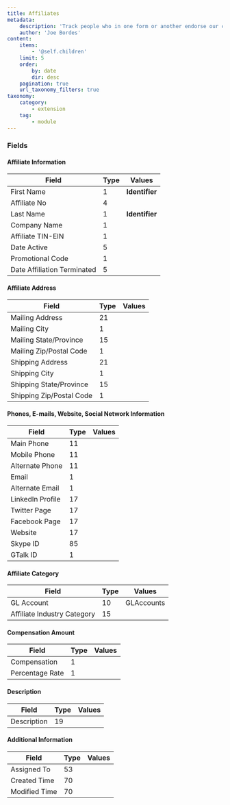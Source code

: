 ```yaml
---
title: Affiliates
metadata:
    description: 'Track people who in one form or another endorse our company'
    author: 'Joe Bordes'
content:
    items:
        - '@self.children'
    limit: 5
    order:
        by: date
        dir: desc
    pagination: true
    url_taxonomy_filters: true
taxonomy:
    category:
        - extension
    tag:
        - module
---
```


### Fields

#### Affiliate Information

<table class="table table-striped">
<thead>
<tr class="header">
<th>Field</th>
<th>Type</th>
<th>Values</th>
</tr>
</thead>
<tbody>
<tr>
<td>First Name</td>
<td>1</td>
<td><strong>Identifier</strong></td>
</tr>
<tr>
<td>Affiliate No</td>
<td>4</td>
<td></td>
</tr>
<tr>
<td>Last Name</td>
<td>1</td>
<td><strong>Identifier</strong></td>
</tr>
<tr>
<td>Company Name</td>
<td>1</td>
<td></td>
</tr>
<tr>
<td>Affiliate TIN-EIN</td>
<td>1</td>
<td></td>
</tr>
<tr>
<td>Date Active</td>
<td>5</td>
<td></td>
</tr>
<tr>
<td>Promotional Code</td>
<td>1</td>
<td></td>
</tr>
<tr>
<td>Date Affiliation Terminated</td>
<td>5</td>
<td></td>
</tr>
</tbody>
</table>

#### Affiliate Address

<table class="table table-striped">
<thead>
<tr class="header">
<th>Field</th>
<th>Type</th>
<th>Values</th>
</tr>
</thead>
<tbody>
<tr>
<td>Mailing Address</td>
<td>21</td>
<td></td>
</tr>
<tr>
<td>Mailing City</td>
<td>1</td>
<td></td>
</tr>
<tr>
<td>Mailing State/Province</td>
<td>15</td>
<td></td>
</tr>
<tr>
<td>Mailing Zip/Postal Code</td>
<td>1</td>
<td></td>
</tr>
<tr>
<td>Shipping Address</td>
<td>21</td>
<td></td>
</tr>
<tr>
<td>Shipping City</td>
<td>1</td>
<td></td>
</tr>
<tr>
<td>Shipping State/Province</td>
<td>15</td>
<td></td>
</tr>
<tr>
<td>Shipping Zip/Postal Code</td>
<td>1</td>
<td></td>
</tr>
</tbody>
</table>

#### Phones, E-mails, Website, Social Network Information

<table class="table table-striped">
<thead>
<tr class="header">
<th>Field</th>
<th>Type</th>
<th>Values</th>
</tr>
</thead>
<tbody>
<tr>
<td>Main Phone</td>
<td>11</td>
<td></td>
</tr>
<tr>
<td>Mobile Phone</td>
<td>11</td>
<td></td>
</tr>
<tr>
<td>Alternate Phone</td>
<td>11</td>
<td></td>
</tr>
<tr>
<td>Email</td>
<td>1</td>
<td></td>
</tr>
<tr>
<td>Alternate Email</td>
<td>1</td>
<td></td>
</tr>
<tr>
<td>LinkedIn Profile</td>
<td>17</td>
<td></td>
</tr>
<tr>
<td>Twitter Page</td>
<td>17</td>
<td></td>
</tr>
<tr>
<td>Facebook Page</td>
<td>17</td>
<td></td>
</tr>
<tr>
<td>Website</td>
<td>17</td>
<td></td>
</tr>
<tr>
<td>Skype ID</td>
<td>85</td>
<td></td>
</tr>
<tr>
<td>GTalk ID</td>
<td>1</td>
<td></td>
</tr>
</tbody>
</table>

#### Affiliate Category

<table class="table table-striped">
<thead>
<tr class="header">
<th>Field</th>
<th>Type</th>
<th>Values</th>
</tr>
</thead>
<tbody>
<tr>
<td>GL Account</td>
<td>10</td>
<td>GLAccounts</td>
</tr>
<tr>
<td>Affiliate Industry Category</td>
<td>15</td>
<td></td>
</tr>
</tbody>
</table>

#### Compensation Amount

<table class="table table-striped">
<thead>
<tr class="header">
<th>Field</th>
<th>Type</th>
<th>Values</th>
</tr>
</thead>
<tbody>
<tr>
<td>Compensation</td>
<td>1</td>
<td></td>
</tr>
<tr>
<td>Percentage Rate</td>
<td>1</td>
<td></td>
</tr>
</tbody>
</table>

#### Description

<table class="table table-striped">
<thead>
<tr class="header">
<th>Field</th>
<th>Type</th>
<th>Values</th>
</tr>
</thead>
<tbody>
<tr>
<td>Description</td>
<td>19</td>
<td></td>
</tr>
</tbody>
</table>

#### Additional Information

<table class="table table-striped">
<thead>
<tr class="header">
<th>Field</th>
<th>Type</th>
<th>Values</th>
</tr>
</thead>
<tbody>
<tr>
<td>Assigned To</td>
<td>53</td>
<td></td>
</tr>
<tr>
<td>Created Time</td>
<td>70</td>
<td></td>
</tr>
<tr>
<td>Modified Time</td>
<td>70</td>
<td></td>
</tr>
</tbody>
</table>

